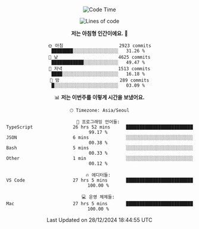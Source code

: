 <div align="center">

<br />

 <!--START_SECTION:waka-->
![Code Time](http://img.shields.io/badge/Code%20Time-3%2C872%20hrs%2058%20mins-blue)

![Lines of code](https://img.shields.io/badge/%EC%A0%80%EB%8A%94%20%EC%97%AC%ED%83%9C%EA%B9%8C%EC%A7%80%20-4.9%20million%20%EC%A4%84%EC%9D%98%20%EC%BD%94%EB%93%9C%EB%A5%BC%20%EC%9E%91%EC%84%B1%ED%96%88%EC%96%B4%EC%9A%94.-blue)

**저는 아침형 인간이에요. 🐤** 

```text
🌞 아침                     2923 commits        ████████░░░░░░░░░░░░░░░░░   31.26 % 
🌆 낮　                     4625 commits        ████████████░░░░░░░░░░░░░   49.47 % 
🌃 저녁                     1513 commits        ████░░░░░░░░░░░░░░░░░░░░░   16.18 % 
🌙 밤　                     289 commits         █░░░░░░░░░░░░░░░░░░░░░░░░   03.09 % 
```


📊 **저는 이번주를 이렇게 시간을 보냈어요.** 

```text
🕑︎ Timezone: Asia/Seoul

💬 프로그래밍 언어들: 
TypeScript               26 hrs 52 mins      █████████████████████████   99.17 % 
JSON                     6 mins              ░░░░░░░░░░░░░░░░░░░░░░░░░   00.38 % 
Bash                     5 mins              ░░░░░░░░░░░░░░░░░░░░░░░░░   00.33 % 
Other                    1 min               ░░░░░░░░░░░░░░░░░░░░░░░░░   00.12 % 

🔥 에디터들: 
VS Code                  27 hrs 5 mins       █████████████████████████   100.00 % 

💻 운영 체제들: 
Mac                      27 hrs 5 mins       █████████████████████████   100.00 % 
```


 Last Updated on 28/12/2024 18:44:55 UTC
<!--END_SECTION:waka-->

</div>
